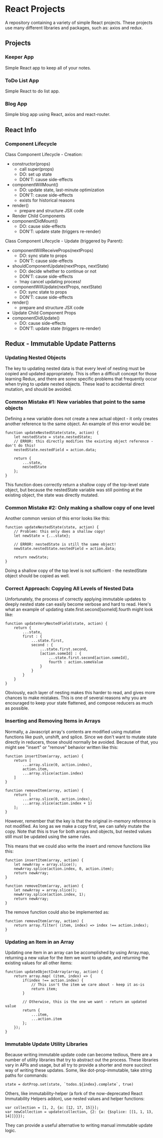 # React Projects

A repository containing a variety of simple React projects. These projects use many different libraries and packages, such as: axios and redux.

## Projects

### Keeper App

Simple React app to keep all of your notes.

### ToDo List App

Simple React to do list app.

### Blog App

Simple blog app using React, axios and react-router.

## React Info

### Component Lifecycle

Class Component Lifecycle - Creation:

- constructor(props)
  - call super(props)
  - DO: set up state
  - DON'T: cause side-effects
- componentWillMount()
  - DO: update state, last-minute optimization
  - DON'T: cause side-effects
  - exists for historical reasons
- render()
  - prepare and structure JSX code
- Render Child Components
- componentDidMount()
  - DO: cause side-effects
  - DON'T: update state (triggers re-render)

Class Component Lifecycle - Update (triggered by Parent):

- componentWillReceiveProps(nextProps)
  - DO: sync state to props
  - DON'T: cause side-effects
- shouldComponentUpdate(nextProps, nextState)
  - DO: decide whether to continue or not
  - DON'T: cause side-effects
  - !may cancel updating process!
- componentWillUpdate(nextProps, nextState)
  - DO: sync state to props
  - DON'T: cause side-effects
- render()
  - prepare and structure JSX code
- Update Child Component Props
- componentDidUpdate()
  - DO: cause side-effects
  - DON'T: update state (triggers re-render)

## Redux - Immutable Update Patterns

### Updating Nested Objects

The key to updating nested data is that every level of nesting must be copied and updated appropriately. This is often a difficult concept for those learning Redux, and there are some specific problems that frequently occur when trying to update nested objects. These lead to accidental direct mutation, and should be avoided.

### Common Mistake #1: New variables that point to the same objects

Defining a new variable does not create a new actual object - it only creates another reference to the same object. An example of this error would be:

    function updateNestedState(state, action) {
        let nestedState = state.nestedState;
        // ERROR: this directly modifies the existing object reference - don't do this!
        nestedState.nestedField = action.data;

        return {
            ...state,
            nestedState
        };
    }

This function does correctly return a shallow copy of the top-level state object, but because the nestedState variable was still pointing at the existing object, the state was directly mutated.

### Common Mistake #2: Only making a shallow copy of one level

Another common version of this error looks like this:

    function updateNestedState(state, action) {
        // Problem: this only does a shallow copy!
        let newState = {...state};

        // ERROR: nestedState is still the same object!
        newState.nestedState.nestedField = action.data;

        return newState;
    }

Doing a shallow copy of the top level is not sufficient - the nestedState object should be copied as well.

### Correct Approach: Copying All Levels of Nested Data

Unfortunately, the process of correctly applying immutable updates to deeply nested state can easily become verbose and hard to read. Here's what an example of updating state.first.second[someId].fourth might look like:

    function updateVeryNestedField(state, action) {
        return {
            ...state,
            first : {
                ...state.first,
                second : {
                    ...state.first.second,
                    [action.someId] : {
                        ...state.first.second[action.someId],
                        fourth : action.someValue
                    }
                }
            }
        }
    }

Obviously, each layer of nesting makes this harder to read, and gives more chances to make mistakes. This is one of several reasons why you are encouraged to keep your state flattened, and compose reducers as much as possible.

### Inserting and Removing Items in Arrays

Normally, a Javascript array's contents are modified using mutative functions like push, unshift, and splice. Since we don't want to mutate state directly in reducers, those should normally be avoided. Because of that, you might see "insert" or "remove" behavior written like this:

    function insertItem(array, action) {
        return [
            ...array.slice(0, action.index),
            action.item,
            ...array.slice(action.index)
        ]
    }

    function removeItem(array, action) {
        return [
            ...array.slice(0, action.index),
            ...array.slice(action.index + 1)
        ];
    }

However, remember that the key is that the original in-memory reference is not modified. As long as we make a copy first, we can safely mutate the copy. Note that this is true for both arrays and objects, but nested values still must be updated using the same rules.

This means that we could also write the insert and remove functions like this:

    function insertItem(array, action) {
        let newArray = array.slice();
        newArray.splice(action.index, 0, action.item);
        return newArray;
    }

    function removeItem(array, action) {
        let newArray = array.slice();
        newArray.splice(action.index, 1);
        return newArray;
    }

The remove function could also be implemented as:

    function removeItem(array, action) {
        return array.filter( (item, index) => index !== action.index);
    }

### Updating an Item in an Array

Updating one item in an array can be accomplished by using Array.map, returning a new value for the item we want to update, and returning the existing values for all other items:

    function updateObjectInArray(array, action) {
        return array.map( (item, index) => {
            if(index !== action.index) {
                // This isn't the item we care about - keep it as-is
                return item;
            }

            // Otherwise, this is the one we want - return an updated value
            return {
                ...item,
                ...action.item
            };
        });
    }

### Immutable Update Utility Libraries

Because writing immutable update code can become tedious, there are a number of utility libraries that try to abstract out the process. These libraries vary in APIs and usage, but all try to provide a shorter and more succinct way of writing these updates. Some, like dot-prop-immutable, take string paths for commands:

    state = dotProp.set(state, `todos.${index}.complete`, true)

Others, like immutability-helper (a fork of the now-deprecated React Immutability Helpers addon), use nested values and helper functions:

    var collection = [1, 2, {a: [12, 17, 15]}];
    var newCollection = update(collection, {2: {a: {$splice: [[1, 1, 13, 14]]}}});

They can provide a useful alternative to writing manual immutable update logic.
